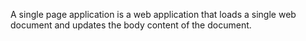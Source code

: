 A single page application is a web application that loads a single web document and updates the body content of the document.